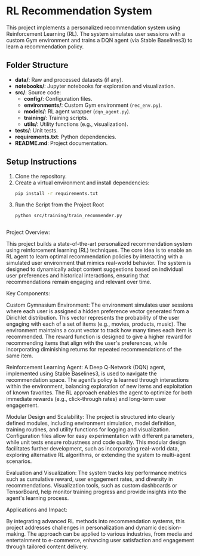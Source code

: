 # RL Recommendation System

This project implements a personalized recommendation system using Reinforcement Learning (RL). The system simulates user sessions with a custom Gym environment and trains a DQN agent (via Stable Baselines3) to learn a recommendation policy.

## Folder Structure

- **data/**: Raw and processed datasets (if any).
- **notebooks/**: Jupyter notebooks for exploration and visualization.
- **src/**: Source code:
  - **config/**: Configuration files.
  - **environments/**: Custom Gym environment (`rec_env.py`).
  - **models/**: RL agent wrapper (`dqn_agent.py`).
  - **training/**: Training scripts.
  - **utils/**: Utility functions (e.g., visualization).
- **tests/**: Unit tests.
- **requirements.txt**: Python dependencies.
- **README.md**: Project documentation.

## Setup Instructions

1. Clone the repository.
2. Create a virtual environment and install dependencies:
   ```bash
   pip install -r requirements.txt
3. Run the Script from the Project Root
   ```bash
   python src/training/train_recommender.py



Project Overview:

This project builds a state-of-the-art personalized recommendation system using reinforcement learning (RL) techniques. The core idea is to enable an RL agent to learn optimal recommendation policies by interacting with a simulated user environment that mimics real-world behavior. The system is designed to dynamically adapt content suggestions based on individual user preferences and historical interactions, ensuring that recommendations remain engaging and relevant over time.

Key Components:

Custom Gymnasium Environment:
The environment simulates user sessions where each user is assigned a hidden preference vector generated from a Dirichlet distribution. This vector represents the probability of the user engaging with each of a set of items (e.g., movies, products, music). The environment maintains a count vector to track how many times each item is recommended. The reward function is designed to give a higher reward for recommending items that align with the user's preferences, while incorporating diminishing returns for repeated recommendations of the same item.

Reinforcement Learning Agent:
A Deep Q-Network (DQN) agent, implemented using Stable Baselines3, is used to navigate the recommendation space. The agent’s policy is learned through interactions within the environment, balancing exploration of new items and exploitation of known favorites. The RL approach enables the agent to optimize for both immediate rewards (e.g., click-through rates) and long-term user engagement.

Modular Design and Scalability:
The project is structured into clearly defined modules, including environment simulation, model definition, training routines, and utility functions for logging and visualization. Configuration files allow for easy experimentation with different parameters, while unit tests ensure robustness and code quality. This modular design facilitates further development, such as incorporating real-world data, exploring alternative RL algorithms, or extending the system to multi-agent scenarios.

Evaluation and Visualization:
The system tracks key performance metrics such as cumulative reward, user engagement rates, and diversity in recommendations. Visualization tools, such as custom dashboards or TensorBoard, help monitor training progress and provide insights into the agent's learning process.

Applications and Impact:

By integrating advanced RL methods into recommendation systems, this project addresses challenges in personalization and dynamic decision-making. The approach can be applied to various industries, from media and entertainment to e-commerce, enhancing user satisfaction and engagement through tailored content delivery.


